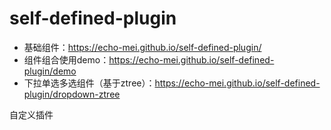 # self-defined-plugin
- 基础组件：https://echo-mei.github.io/self-defined-plugin/
- 组件组合使用demo：https://echo-mei.github.io/self-defined-plugin/demo
- 下拉单选多选组件（基于ztree）：https://echo-mei.github.io/self-defined-plugin/dropdown-ztree

自定义插件
